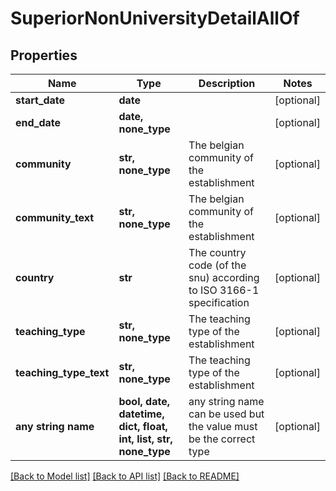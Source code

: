 # SuperiorNonUniversityDetailAllOf


## Properties
Name | Type | Description | Notes
------------ | ------------- | ------------- | -------------
**start_date** | **date** |  | [optional] 
**end_date** | **date, none_type** |  | [optional] 
**community** | **str, none_type** | The belgian community of the establishment | [optional] 
**community_text** | **str, none_type** | The belgian community of the establishment | [optional] 
**country** | **str** | The country code (of the snu) according to ISO 3166-1 specification | [optional] 
**teaching_type** | **str, none_type** | The teaching type of the establishment | [optional] 
**teaching_type_text** | **str, none_type** | The teaching type of the establishment | [optional] 
**any string name** | **bool, date, datetime, dict, float, int, list, str, none_type** | any string name can be used but the value must be the correct type | [optional]

[[Back to Model list]](../README.md#documentation-for-models) [[Back to API list]](../README.md#documentation-for-api-endpoints) [[Back to README]](../README.md)


